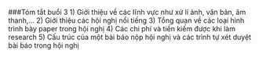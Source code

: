 ###Tóm tắt buổi 3
    1) Giới thiệu về các lĩnh vực như xử lí ảnh, văn bản, âm thanh,...
    2) Giới thiệu các hội nghị nổi tiếng
    3) Tổng quan về các loại hình trình bày paper trong hội nghị
    4) Các chi phí và tiền kiếm được khi làm research
    5) Cấu trúc của một bài báo nộp hội nghị và các trình tự xét duyệt bài báo trong hội nghị
